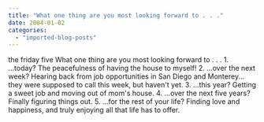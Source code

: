 ```yaml
---
title: "What one thing are you most looking forward to . . ."
date: 2004-01-02
categories: 
  - "imported-blog-posts"
---
```


the friday five What one thing are you most looking forward to . . . 1. ...today? The peacefulness of having the house to myself! 2. ...over the next week? Hearing back from job opportunities in San Diego and Monterey... they were supposed to call this week, but haven't yet. 3. ...this year? Getting a sweet job and moving out of mom's house. 4. ...over the next five years? Finally figuring things out. 5. ...for the rest of your life? Finding love and happiness, and truly enjoying all that life has to offer.
